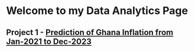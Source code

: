 # Welcome to my Data Analytics Page

## Project 1 - [Prediction of Ghana Inflation from Jan-2021 to Dec-2023](https://github.com/Admin-John/Statistics_Dev/blob/main/SN%20%26%20TIME%20SERIES%20INFLATION%20FORECAST%20.py)
